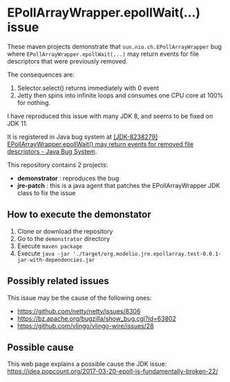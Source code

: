 # EPollArrayWrapper.epollWait(...) issue

These maven projects demonstrate that `sun.nio.ch.EPollArrayWrapper` bug where `EPollArrayWrapper.epollWait(...)`
 may return events for file descriptors that were previously removed.

The consequences are:
1. Selector.select() returns immediately with 0 event
1. Jetty then spins into infinite loops and consumes one CPU core at 100% for nothing.

I have reproduced this issue with many JDK 8, and seems to be fixed on JDK 11.

It is registered in Java bug system at [[JDK-8238279] EPollArrayWrapper.epollWait() may return events for removed file descriptors - Java Bug System](https://bugs.openjdk.java.net/browse/JDK-8238279).

This repository contains 2 projects:
- **demonstrator** : reproduces the bug
- **jre-patch** : this is a java agent that patches the EPollArrayWrapper JDK class to fix the issue

## How to execute the demonstator

1. Clone or download the repository
1. Go to the `demonstrator` directory
1. Execute `maven package`
1. Execute `java -jar './target/org.modelio.jre.epollarray.test-0.0.1-jar-with-dependencies.jar`


## Possibly related issues

This issue may be the cause of the following ones:
- https://github.com/netty/netty/issues/8306
- https://bz.apache.org/bugzilla/show_bug.cgi?id=63802
- https://github.com/vlingo/vlingo-wire/issues/28


## Possible cause

This web page explains a possible cause the JDK issue: https://idea.popcount.org/2017-03-20-epoll-is-fundamentally-broken-22/
